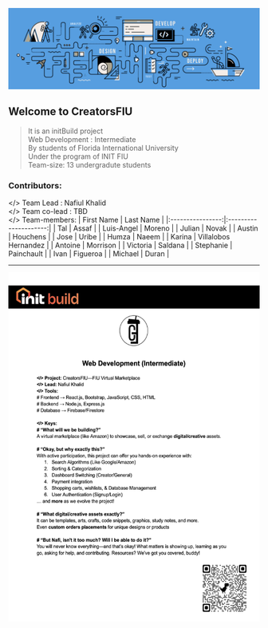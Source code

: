 ![Made with Love](cover.png)
## Welcome to CreatorsFIU 
> It is an initBuild project<br>
> Web Development : Intermediate<br>
> By students of Florida International University<br>
> Under the program of INIT FIU<br>
> Team-size: 13 undergradute students<br>

### Contributors:
</> Team Lead : Nafiul Khalid<br>
</> Team co-lead : TBD<br>
</> Team-members:
|    First Name    |       Last Name       |
|:----------------:|:---------------------:|
|       Tal        |         Assaf         |
|   Luis-Angel     |        Moreno         |
|      Julian      |         Novak         |
|      Austin      |       Houchens        |
|       Jose       |         Uribe         |
|      Humza       |         Naeem         |
|      Karina      | Villalobos Hernandez  |
|     Antoine      |       Morrison        |
|     Victoria     |       Saldana         |
|    Stephanie     |      Painchault       |
|       Ivan       |       Figueroa        |
|     Michael      |         Duran         |
<hr>
<img src="initFIU-2025.PNG" width="550" height="700" alt="Thank you!">
